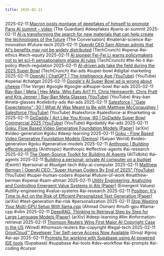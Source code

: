 ```yaml
---
title: 2025-02-11
---
```


2025-02-11 [Macron posts montage of deepfakes of himself to promote Paris AI summit – video](https://www.theguardian.com/world/video/2025/feb/10/macron-posts-montage-of-deepfakes-of-himself-to-promote-paris-ai-summit-video) (The Guardian) #deepfakes #paris-ai-summit
2025-02-11 [AI is transforming the search for new materials that can help create the technologies of the future](https://theconversation.com/ai-is-transforming-the-search-for-new-materials-that-can-help-create-the-technologies-of-the-future-249392) (The Conversation) #material-science #ai-innovation #future-tech
2025-02-11 [OpenAI CEO Sam Altman admits that AI's benefits may not be widely distributed](https://techcrunch.com/2025/02/09/openai-ceo-sam-altman-admits-that-ais-benefits-may-not-be-widely-distributed) (TechCrunch) #openai #ai-ethics #tech-equity
2025-02-11 [AI pioneer Fei-Fei Li warns policymakers not to let sci-fi sensationalism shape AI rules](https://techcrunch.com/2025/02/10/ai-pioneer-fei-fei-li-says-governments-should-embrace-a-pragmatic-attitude-instead-of-an-ideological-one-on-ai) (TechCrunch) #fei-fei-li #ai-policy #tech-regulation
2025-02-11 [AI-driven ads take the field during the 2025 Super Bowl](https://techcrunch.com/2025/02/10/ai-driven-ads-take-the-field-during-2025-super-bowl/) (TechCrunch) #ai-ads #super-bowl #digital-marketing
2025-02-11 [OpenAI | ChatGPT | The Intelligence Age (YouTube)](https://www.youtube.com/watch?v=kIhb5pEo_j0) (YouTube) #openai #chatgpt
2025-02-11 [Google's AI Super Bowl ad is wrong about cheese](https://www.theverge.com/news/604679/google-ai-super-bowl-ad-gouda-cheese) (The Verge) #google #google-ai#super-bowl #ai-ads
2025-02-11 [Ray-Ban | Meta | Hey Meta, Who Eats Art? Ft. Chris Hemsworth, Chris Pratt and Kris Jenner | Ray-Ban Meta Glasses (YouTube)](https://www.youtube.com/watch?v=-cqwXxUo_q8) (YouTube) #ray-ban #meta-glasses #celebrity-ads #ai-ads
2025-02-11 [Salesforce | "Gate Expectations" :30 | What AI Was Meant to Be with Matthew McConaughey | Salesforce (YouTube)](https://www.youtube.com/watch?v=EZqmBcqDkyw) (YouTube) #salesforce #salesforce-ai #marketing-ai
2025-02-11 [GoDaddy | Act Like You Know :60 | GoDaddy Super Bowl Commercial 2025 (YouTube)](https://www.youtube.com/watch?v=CHbOUpiHiwc) (YouTube) #godaddy #ai-ads
2025-02-11 [Goku: Flow Based Video Generative Foundation Models (Paper)](https://arxiv.org/pdf/2502.04896) (arXiv) #video-generation #goku #deep-learning
2025-02-11 [Goku - Flow Based Video Generative Foundation Models (Demos)](https://saiyan-world.github.io/goku/) (Saiyan World) #video-generation #goku #generative-models
2025-02-11 [Anthropic | Building effective agents](https://www.anthropic.com/research/building-effective-agents) (Anthropic) #anthropic #effective-agents #ai-research
2025-02-11 [The Open-Source Toolkit for Building AI Agents](https://www.aitidbits.ai/p/open-source-agents) (AITidbits)  #ai-agents
2025-02-11 [Building a personal, private AI computer on a budget](https://ewintr.nl/posts/2025/building-a-personal-private-ai-computer-on-a-budget/) (Ewintr) #personal-ai #budget-tech #diy-ai-computer
2025-02-11 [Matthew Berman | OpenAI CEO: "Super Human Coders By End of 2025" (YouTube)](https://www.youtube.com/watch?v=48-Cg4i-8oI) (YouTube) #super-human-coders #openai #future-of-work #matthew-berman #openai #sam-altman
2025-02-11 [Utility Engineering: Analyzing and Controlling Emergent Value Systems in AIs (Paper)](https://www.emergent-values.ai/) (Emergent Values) #utility-engineering #value-systems #ai-research
2025-02-11 [Position: It's Time to Act on the Risk of Efficient Personalized Text Generation (Paper)](https://arxiv.org/abs/2502.06560) (arXiv) #text-generation #ai-risk #personalization
2025-02-11 [Stop Wasting Your Multi-GPU Setup With llama.cpp](https://www.ahmadosman.com/blog/do-not-use-llama-cpp-or-ollama-on-multi-gpus-setups-use-vllm-or-exllamav2/) (Ahmad Osman) #multi-gpu #llama-cpp #vllm
2025-02-11 [DeepRAG: Thinking to Retrieval Step by Step for Large Language Models (Paper)](https://arxiv.org/abs/2502.01142) (arXiv) #deep-learning #llm #information-retrieval
2025-02-11 [Thomson Reuters Wins First Major AI Copyright Case in the US](https://www.wired.com/story/thomson-reuters-ai-copyright-lawsuit/) (Wired) #thomson-reuters #ai-copyright #legal-tech
2025-02-11 [GroqCloud™ Developer Tier Self-serve Access Now Available](https://groq.com/developer-tier-now-available-on-groqcloud/) (Groq) #groq #ai-api
2025-02-11 [Prompts for working with Supabase using AI-powered IDE tools](https://supabase.com/docs/guides/getting-started/ai-prompts) (Supabase) #supabase #ai-tools #dev-workflow #ai-prompts #ai-coding #cursor 